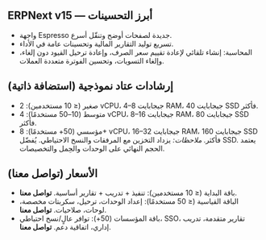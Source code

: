 ## ERPNext v15 — أبرز التحسينات
- واجهة Espresso جديدة لصفحات أوضح وتنقّل أسرع.
- تسريع توليد التقارير المالية وتحسينات عامة في الأداء.
- المحاسبة: إنشاء تلقائي لإعادة تقييم سعر الصرف، وإعادة ترحيل القيود دون إلغاء، وإلغاء التسويات، وتحسين الفوترة متعددة العملات.

## إرشادات عتاد نموذجية (استضافة ذاتية)
- صغير (≤ 10 مستخدمين): 2 vCPU، 4–8 جيجابايت RAM، 40 جيجابايت SSD فأكثر.
- متوسط (10–50 مستخدمًا): 4 vCPU، 8–16 جيجابايت RAM، 80 جيجابايت SSD فأكثر.
- مؤسسي (50+ مستخدمًا): 8+ vCPU، 16–32 جيجابايت RAM، 160 جيجابايت SSD فأكثر.
*ملاحظات:* يزداد التخزين مع المرفقات والنسخ الاحتياطي. يُفضّل SSD. يعتمد الحجم النهائي على الوحدات والحِمل والتخصيصات.

## الأسعار (تواصل معنا)
- باقة البداية (≤ 10 مستخدمين): تنفيذ + تدريب + تقارير أساسية. **تواصل معنا**.
- الباقة القياسية (≤ 50 مستخدمًا): إعداد الوحدات، ترحيل، سكربتات مخصصة، لوحات، صلاحيات. **تواصل معنا**.
- باقة المؤسسات (50+): توافر عالٍ/نسخ احتياطي، SSO، تقارير متقدمة، تدريب إداري، اتفاقية دعم. **تواصل معنا**.